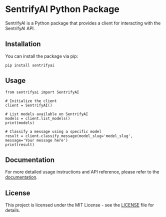 # SentrifyAI Python Package

SentrifyAI is a Python package that provides a client for interacting with the SentrifyAI API.

## Installation

You can install the package via pip:

```
pip install sentrifyai
```

## Usage

```
from sentrifyai import SentrifyAI

# Initialize the client
client = SentrifyAI()

# List models available on SentrifyAI
models = client.list_models()
print(models)

# Classify a message using a specific model
result = client.classify_message(model_slug='model_slug', message='Your message here')
print(result)
```

## Documentation

For more detailed usage instructions and API reference, please refer to the [documentation](https://github.com/sentrifybot/sentrifyai-python).

## License

This project is licensed under the MIT License - see the [LICENSE](LICENSE) file for details.